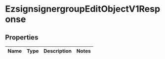 
# EzsignsignergroupEditObjectV1Response

## Properties
| Name | Type | Description | Notes |
| ------------ | ------------- | ------------- | ------------- |



